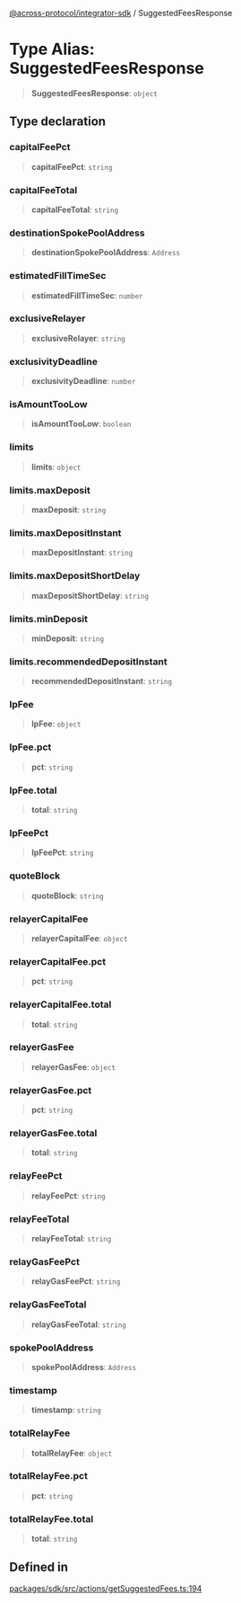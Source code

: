 [@across-protocol/integrator-sdk](../globals.md) / SuggestedFeesResponse

# Type Alias: SuggestedFeesResponse

> **SuggestedFeesResponse**: `object`

## Type declaration

### capitalFeePct

> **capitalFeePct**: `string`

### capitalFeeTotal

> **capitalFeeTotal**: `string`

### destinationSpokePoolAddress

> **destinationSpokePoolAddress**: `Address`

### estimatedFillTimeSec

> **estimatedFillTimeSec**: `number`

### exclusiveRelayer

> **exclusiveRelayer**: `string`

### exclusivityDeadline

> **exclusivityDeadline**: `number`

### isAmountTooLow

> **isAmountTooLow**: `boolean`

### limits

> **limits**: `object`

### limits.maxDeposit

> **maxDeposit**: `string`

### limits.maxDepositInstant

> **maxDepositInstant**: `string`

### limits.maxDepositShortDelay

> **maxDepositShortDelay**: `string`

### limits.minDeposit

> **minDeposit**: `string`

### limits.recommendedDepositInstant

> **recommendedDepositInstant**: `string`

### lpFee

> **lpFee**: `object`

### lpFee.pct

> **pct**: `string`

### lpFee.total

> **total**: `string`

### lpFeePct

> **lpFeePct**: `string`

### quoteBlock

> **quoteBlock**: `string`

### relayerCapitalFee

> **relayerCapitalFee**: `object`

### relayerCapitalFee.pct

> **pct**: `string`

### relayerCapitalFee.total

> **total**: `string`

### relayerGasFee

> **relayerGasFee**: `object`

### relayerGasFee.pct

> **pct**: `string`

### relayerGasFee.total

> **total**: `string`

### relayFeePct

> **relayFeePct**: `string`

### relayFeeTotal

> **relayFeeTotal**: `string`

### relayGasFeePct

> **relayGasFeePct**: `string`

### relayGasFeeTotal

> **relayGasFeeTotal**: `string`

### spokePoolAddress

> **spokePoolAddress**: `Address`

### timestamp

> **timestamp**: `string`

### totalRelayFee

> **totalRelayFee**: `object`

### totalRelayFee.pct

> **pct**: `string`

### totalRelayFee.total

> **total**: `string`

## Defined in

[packages/sdk/src/actions/getSuggestedFees.ts:194](https://github.com/across-protocol/toolkit/blob/eee89a253938d54aa640eb34f40c2d714b9d031f/packages/sdk/src/actions/getSuggestedFees.ts#L194)
